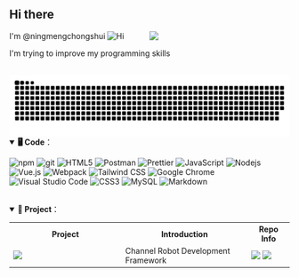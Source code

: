 ##  Hi there

<img align="right" width="50%" src="https://github-readme-stats.vercel.app/api?username=ningmengchongshui&show_icons=true&theme=buefy">

I'm @ningmengchongshui <img src="https://emojis.slackmojis.com/emojis/images/1588866973/8934/hellokittydance.gif?1588866973" alt="Hi" width="30" /> 

I'm trying to improve my programming skills

<br>

<img align="center" src="https://raw.githubusercontent.com/lyuly/lyuly/gh-pages/github-snake.svg"/>

<details open>
<summary> <b>🖥️ Code</b>：</summary>
<p>
  <img alt="npm" src="https://img.shields.io/badge/-NPM-CB3837?logo=npm&logoColor=white" />
  <img alt="git" src="https://img.shields.io/badge/-Git-F05032?logo=git&logoColor=white" />
  <img alt="HTML5" src="https://img.shields.io/badge/-HTML5-E34F26?logo=html5&logoColor=white" />
  <img alt="Postman" src="https://img.shields.io/badge/-Postman-FF6C37?logo=Postman&logoColor=white" />
  <img alt="Prettier" src="https://img.shields.io/badge/-Prettier-F7B93E?logo=prettier&logoColor=white" />
  <img alt="JavaScript" src="https://img.shields.io/badge/-JavaScript-F7DF1E?logo=JavaScript&logoColor=white" />
  <img alt="Nodejs" src="https://img.shields.io/badge/-Nodejs-43853d?logo=Node.js&logoColor=white" />
  <img alt="Vue.js" src="https://img.shields.io/badge/-Vue.js-4FC08D?logo=Vue.js&logoColor=white" />
  <img alt="Webpack" src="https://img.shields.io/badge/-Webpack-8DD6F9?logo=webpack&logoColor=white" /> 
  <img alt="Tailwind CSS" src="https://img.shields.io/badge/-Tailwind%20CSS-06B6D4?logo=Tailwind%20CSS&logoColor=white" />
  <img alt="Google Chrome" src="https://img.shields.io/badge/-Chrome-4285F4?logo=Google%20Chrome&logoColor=white" />
  <img alt="Visual Studio Code" src="https://img.shields.io/badge/-VS%20Code-007ACC?logo=Visual%20Studio%20Code&logoColor=white" />
  <img alt="CSS3" src="https://img.shields.io/badge/-CSS3-1572B6?logo=CSS3&logoColor=white" />
  <img alt="MySQL" src="https://img.shields.io/badge/-MySQL-4479A1?logo=MySQL&logoColor=white" />
  <img alt="Markdown" src="https://img.shields.io/badge/-Markdown-000000?logo=Markdown&logoColor=white" />
</p>
</details>

<br>

<details open>
<summary> <b>🔨 Project</b>：</summary>
<table>
  <tr>
    <th width="40%">Project</th>
    <th width="45%">Introduction</th>
    <th width="15%">Repo Info</th>
  </tr>
  <tr>
    <td>
      <a href="https://github.com/ningmengchongshui/alemon-bot"><img src="https://github-readme-stats.vercel.app/api/pin/?username=ningmengchongshui&repo=wview&theme=buefy">
      </a>
      </td>
    <td>Channel Robot Development Framework</td>
    <td><img src="https://img.shields.io/tokei/lines/github/ningmengchongshui/wview"> <img src="https://img.shields.io/github/last-commit/ningmengchongshui/wview"></td>
  </tr>
</table>
</details>
